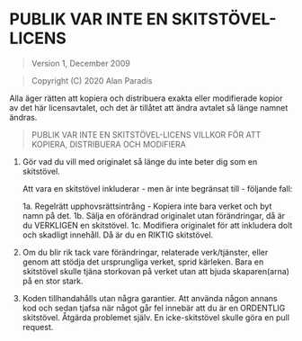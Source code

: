 # PUBLIK VAR INTE EN SKITSTÖVEL-LICENS

> Version 1, December 2009

> Copyright (C) 2020 Alan Paradis

 Alla äger rätten att kopiera och distribuera exakta eller modifierade
 kopior av det här licensavtalet, och det är tillåtet att ändra avtalet
 så länge namnet ändras.

> PUBLIK VAR INTE EN SKITSTÖVEL-LICENS
> VILLKOR FÖR ATT KOPIERA, DISTRIBUERA OCH MODIFIERA

 1. Gör vad du vill med originalet så länge du inte beter dig som en skitstövel.

     Att vara en skitstövel inkluderar - men är inte begränsat till - följande fall:

	 1a. Regelrätt upphovsrättsintrång - Kopiera inte bara verket och byt namn på det.
	 1b. Sälja en oförändrad originalet utan förändringar, då är du VERKLIGEN en skitstövel.
	 1c. Modifiera originalet för att inkludera dolt och skadligt innehåll. Då är du en RIKTIG skitstövel.

 2. Om du blir rik tack vare förändringar, relaterade verk/tjänster, eller genom att stödja det ursprungliga verket,
 sprid kärleken. Bara en skitstövel skulle tjäna storkovan på verket utan att bjuda skaparen(arna) på en stor stark.

 3. Koden tillhandahålls utan några garantier. Att använda någon annans kod och sedan tjafsa när något går fel
 innebär att du är en ORDENTLIG skitstövel. Åtgärda problemet själv. En icke-skitstövel skulle göra en pull request.